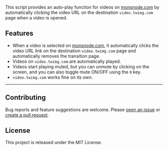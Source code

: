This script provides an auto-play function for videos on [monsnode.com](https://monsnode.com) by automatically clicking the video URL on the destination `video.twimg.com` page when a video is opened.

## Features

- When a video is selected on [monsnode.com](https://monsnode.com), it automatically clicks the video URL link on the destination `video.twimg.com` page and automatically removes the transition page.
- Videos on `video.twimg.com` are automatically played.
- Videos start playing muted, but you can unmute by clicking on the screen, and you can also toggle mute ON/OFF using the `0` key.
- `video.twimg.com` works fine on its own.

---

## Contributing

Bug reports and feature suggestions are welcome. Please [open an issue](https://github.com/yossy17/monsnode-autoplay/issues) or [create a pull request](https://github.com/yossy17/monsnode-autoplay/pulls).

## License

This project is released under the MIT License.
